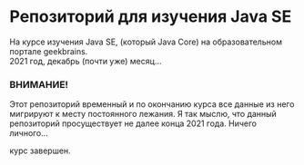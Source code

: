 # Репозиторий для изучения Java SE
На курсе изучения Java SE️, (который Java Core) на образовательном портале geekbrains.  
2021 год, декабрь (почти уже) месяц…

### ВНИМАНИЕ!
Этот репозиторий временный и по окончанию курса все данные из него мигрируют к месту постоянного лежания. Я так мыслю, что данный репозиторий просуществует не далее конца 2021 года. Ничего личного…

курс завершен.
